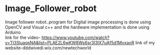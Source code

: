 Image_Follower_robot
====================

Image follower robot..program for Digital image processing is done using OpenCV and Visual c++ and the hardware implementation is done using Arduino  
link for the video- https://www.youtube.com/watch?v=TI3SluaqsNA&list=PLAE2L6wKW8Ws6sr3I3IX7uAf5d1MvxaoR
link of my website-dddwivedi.wix.com/newtechworld
